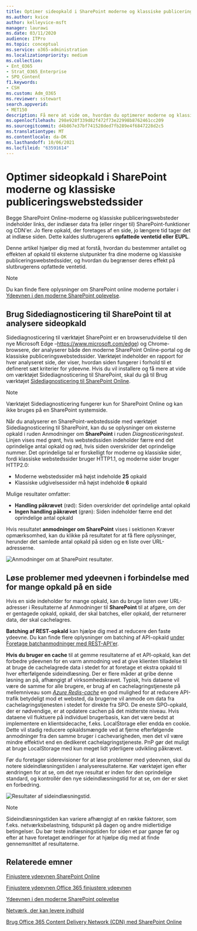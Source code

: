 ```yaml
---
title: Optimer sideopkald i SharePoint moderne og klassiske publiceringswebstedssider
ms.author: kvice
author: kelleyvice-msft
manager: laurawi
ms.date: 03/11/2020
audience: ITPro
ms.topic: conceptual
ms.service: o365-administration
ms.localizationpriority: medium
ms.collection:
- Ent_O365
- Strat_O365_Enterprise
- SPO_Content
f1.keywords:
- CSH
ms.custom: Adm_O365
ms.reviewer: sstewart
search.appverid:
- MET150
description: Få mere at vide om, hvordan du optimerer moderne og klassiske sider på SharePoint Online ved at begrænse antallet af opkald til SharePoint Online-tjenestens slutpunkter.
ms.openlocfilehash: 298e928f339d82f472f73e22998b8762461cc209
ms.sourcegitcommit: d4b867e37bf741528ded7fb289e4f6847228d2c5
ms.translationtype: MT
ms.contentlocale: da-DK
ms.lasthandoff: 10/06/2021
ms.locfileid: "63591614"
---
```

# <a name="optimize-page-calls-in-sharepoint-online-modern-and-classic-publishing-site-pages"></a>Optimer sideopkald i SharePoint moderne og klassiske publiceringswebstedssider

Begge SharePoint Online-moderne og klassiske publiceringswebsteder indeholder links, der indlæser data fra (eller ringer til) SharePoint-funktioner og CDN'er. Jo flere opkald, der foretages af en side, jo længere tid tager det at indlæse siden. Dette kaldes slutbrugerens **opfattede ventetid eller** **EUPL**.

Denne artikel hjælper dig med at forstå, hvordan du bestemmer antallet og effekten af opkald til eksterne slutpunkter fra dine moderne og klassiske publiceringswebstedssider, og hvordan du begrænser deres effekt på slutbrugerens opfattede ventetid.

>[!NOTE]
>Du kan finde flere oplysninger om SharePoint online moderne portaler i [Ydeevnen i den moderne SharePoint oplevelse](/sharepoint/modern-experience-performance).

## <a name="use-the-page-diagnostics-for-sharepoint-tool-to-analyze-page-calls"></a>Brug Sidediagnosticering til SharePoint til at analysere sideopkald

Sidediagnosticering til værktøjet SharePoint er en browserudvidelse til den nye Microsoft Edge –https://www.microsoft.com/edge) og Chrome-browsere, der analyserer både den moderne SharePoint Online-portal og de klassiske publiceringswebstedssider. Værktøjet indeholder en rapport for hver analyseret side, der viser, hvordan siden fungerer i forhold til et defineret sæt kriterier for ydeevne. Hvis du vil installere og få mere at vide om værktøjet Sidediagnosticering til SharePoint, skal du gå til Brug værktøjet [Sidediagnosticering til SharePoint Online](page-diagnostics-for-spo.md).

>[!NOTE]
>Værktøjet Sidediagnosticering fungerer kun for SharePoint Online og kan ikke bruges på en SharePoint systemside.

Når du analyserer en SharePoint-webstedsside med værktøjet Sidediagnosticering til SharePoint, kan du se oplysninger om eksterne opkald i ruden Anmodninger om **SharePoint** i ruden _Diagnosticeringstest_. Linjen vises med grønt, hvis webstedssiden indeholder færre end det oprindelige antal opkald og rød, hvis siden overskrider det oprindelige nummer. Det oprindelige tal er forskelligt for moderne og klassiske sider, fordi klassiske webstedssider bruger HTTP1.1, og moderne sider bruger HTTP2.0:

- Moderne webstedssider må højst indeholde **25** opkald
- Klassiske udgivelsessider må højst indeholde **6** opkald

Mulige resultater omfatter:

- **Handling påkrævet** (rød): Siden overskrider det oprindelige antal opkald
- **Ingen handling påkrævet** (grøn): Siden indeholder færre end det oprindelige antal opkald

Hvis resultatet **anmodninger om SharePoint** vises i sektionen Kræver opmærksomhed, kan  du klikke på resultatet for at få flere oplysninger, herunder det samlede antal opkald på siden og en liste over URL-adresserne.

![Anmodninger om at SharePoint resultater.](../media/modern-portal-optimization/pagediag-requests.png)

## <a name="remediate-performance-issues-related-to-too-many-calls-on-a-page"></a>Løse problemer med ydeevnen i forbindelse med for mange opkald på en side

Hvis en side indeholder for mange opkald, kan du bruge listen over URL-adresser i Resultaterne af Anmodninger til **SharePoint** til at afgøre, om der er gentagede opkald, opkald, der skal batches, eller opkald, der returnerer data, der skal cachelagres.

**Batching af REST-opkald** kan hjælpe dig med at reducere den faste ydeevne. Du kan finde flere oplysninger om batching af API-opkald [under Foretage batchanmodninger med REST-API'er](/sharepoint/dev/sp-add-ins/make-batch-requests-with-the-rest-apis).

**Hvis du bruger en cache** til at gemme resultaterne af et API-opkald, kan det forbedre ydeevnen for en varm anmodning ved at give klienten tilladelse til at bruge de cachelagrede data i stedet for at foretage et ekstra opkald til hver efterfølgende sideindlæsning. Der er flere måder at gribe denne løsning an på, afhængigt af virksomhedskravet. Typisk, hvis dataene vil være de samme for alle brugere, er brug af en cachelagringstjeneste på mellemniveau som [_Azure Redis-cache_](https://azure.microsoft.com/services/cache/) en god mulighed for at reducere API-trafik betydeligt mod et websted, da brugerne vil anmode om data fra cachelagringstjenesten i stedet for direkte fra SPO. De eneste SPO-opkald, der er nødvendige, er at opdatere cachen på det midterste niveau. Hvis dataene vil fluktuere på individuel brugerbasis, kan det være bedst at implementere en klientsidecache, f.eks. LocalStorage eller endda en cookie. Dette vil stadig reducere opkaldsmængde ved at fjerne efterfølgende anmodninger fra den samme bruger i cachevarigheden, men det vil være mindre effektivt end en dedikeret cachelagringstjeneste. PnP gør det muligt at bruge LocalStorage med kun meget lidt yderligere udvikling påkrævet.

Før du foretager siderevisioner for at løse problemer med ydeevnen, skal du notere sideindlæsningstiden i analyseresultaterne. Kør værktøjet igen efter ændringen for at se, om det nye resultat er inden for den oprindelige standard, og kontrollér den nye sideindlæsningstid for at se, om der er sket en forbedring.

![Resultater af sideindlæsningstid.](../media/modern-portal-optimization/pagediag-page-load-time.png)

>[!NOTE]
>Sideindlæsningstiden kan variere afhængigt af en række faktorer, som f.eks. netværksbelastning, tidspunkt på dagen og andre midlertidige betingelser. Du bør teste indlæsningstiden for siden et par gange før og efter at have foretaget ændringer for at hjælpe dig med at finde gennemsnittet af resultaterne.

## <a name="related-topics"></a>Relaterede emner

[Finjustere ydeevnen SharePoint Online](tune-sharepoint-online-performance.md)

[Finjustere ydeevnen Office 365 finjustere ydeevnen](tune-microsoft-365-performance.md)

[Ydeevnen i den moderne SharePoint oplevelse](/sharepoint/modern-experience-performance)

[Netværk, der kan levere indhold](content-delivery-networks.md)

[Brug Office 365 Content Delivery Network (CDN) med SharePoint Online](use-microsoft-365-cdn-with-spo.md)